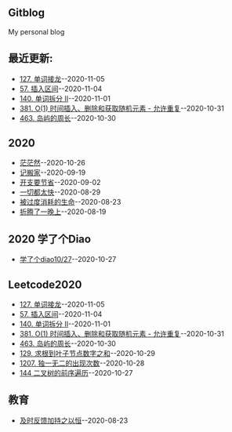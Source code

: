 ## Gitblog
My personal blog

## 最近更新:  
- [127. 单词接龙](https://github.com/mentaLwz/gitblogOfMental/issues/17)--2020-11-05
- [57. 插入区间](https://github.com/mentaLwz/gitblogOfMental/issues/16)--2020-11-04
- [140. 单词拆分 II](https://github.com/mentaLwz/gitblogOfMental/issues/15)--2020-11-01
- [381. O(1) 时间插入、删除和获取随机元素 - 允许重复](https://github.com/mentaLwz/gitblogOfMental/issues/14)--2020-10-31
- [463. 岛屿的周长](https://github.com/mentaLwz/gitblogOfMental/issues/13)--2020-10-30
## 2020
- [茫茫然](https://github.com/mentaLwz/gitblogOfMental/issues/8)--2020-10-26
- [记搬家](https://github.com/mentaLwz/gitblogOfMental/issues/6)--2020-09-19
- [开支要节省](https://github.com/mentaLwz/gitblogOfMental/issues/5)--2020-09-02
- [一切都太快](https://github.com/mentaLwz/gitblogOfMental/issues/4)--2020-08-29
- [被过度消耗的生命](https://github.com/mentaLwz/gitblogOfMental/issues/3)--2020-08-23
- [折腾了一晚上](https://github.com/mentaLwz/gitblogOfMental/issues/1)--2020-08-19
## 2020 学了个Diao
- [学了个diao10/27](https://github.com/mentaLwz/gitblogOfMental/issues/10)--2020-10-27
## Leetcode2020
- [127. 单词接龙](https://github.com/mentaLwz/gitblogOfMental/issues/17)--2020-11-05
- [57. 插入区间](https://github.com/mentaLwz/gitblogOfMental/issues/16)--2020-11-04
- [140. 单词拆分 II](https://github.com/mentaLwz/gitblogOfMental/issues/15)--2020-11-01
- [381. O(1) 时间插入、删除和获取随机元素 - 允许重复](https://github.com/mentaLwz/gitblogOfMental/issues/14)--2020-10-31
- [463. 岛屿的周长](https://github.com/mentaLwz/gitblogOfMental/issues/13)--2020-10-30
- [129. 求根到叶子节点数字之和](https://github.com/mentaLwz/gitblogOfMental/issues/12)--2020-10-29
- [1207. 独一无二的出现次数](https://github.com/mentaLwz/gitblogOfMental/issues/11)--2020-10-28
- [144  二叉树的前序遍历](https://github.com/mentaLwz/gitblogOfMental/issues/9)--2020-10-27
## 教育
- [及时反馈加持之以恒](https://github.com/mentaLwz/gitblogOfMental/issues/2)--2020-08-23
